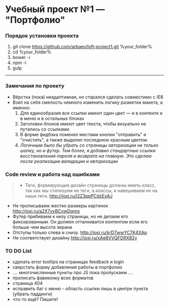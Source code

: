 # Учебный проект №1 — "Портфолио"

### Порядок установки проекта

1. git clone https://github.com/arbaev/loft-project1.git %your_folder%
2. cd %your_folder%
3. bower -i
4. npm -i
5. gulp

***

### Замечания по проекту
* Вёрстка (пока) неадаптивная, но старался сделать совместимо с IE8
* Взял на себя смелость немного изменить логику разметки макета, а именно:
	1. Для единообразия все ссылки имеют один цвет — и в контенте и в меню и в остальных блоках
	2. Заголовки блоков имеют цвет текста, чтобы визуально не путались со ссылками
	3. В форме фидбэка поменял местами кнопки "отправить" и "очистить", а также  выделил последнюю красным цветом.
	4. *Логичным было бы убрать со страницы авторизации не только шапку, но и футер. Тем более, я добавил стандартные ссылки восстановления пароля и возврата на главную. Это сделаю после реализации валидации и авторизации*


### Code review и работа над ошибками
> * Теги, формирующие дизайн страницы должны иметь класс, так как мы стилизуем не теги, а классы, и навешиваем их на наши теги.  <http://joxi.ru/l2Z3ppPCdzExAJ>
* Не прописываем жестко размеры картинок  <http://joxi.ru/a2X7vvBCvwDqmg>
* Футер прибиваем к низу страницы, но не делаем его фиксированным. Он должен отталкиватся контентом если его больше чем высота экрана
* Отступы только слева и снизу. <http://joxi.ru/krD7wwYC7K4XAp>
* Не соответствует дизайну  <http://joxi.ru/xAe8VVQFDRX82y>


### TO DO List
* сделать error tooltips на страницах feedback и login
* сверстать форму добавления работы в портфолио
* .... многочисленные пункты про JS пока пропускаем ....
* прописать фавиконку всех форматов
* страница 404
* исправить баг с меню - область ссылки лишь в центре пункта (убрать паддинги)
* что-то ещё? Пишите!

